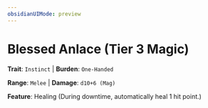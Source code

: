 ```yaml
---
obsidianUIMode: preview
---
```

# Blessed Anlace (Tier 3 Magic)

**Trait**: `Instinct` | **Burden**: `One-Handed`

**Range**: `Melee` | **Damage**: `d10+6 (Mag)`

**Feature**: Healing (During downtime, automatically heal 1 hit point.)
